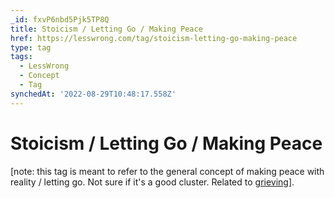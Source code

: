 ```yaml
---
_id: fxvP6nbd5Pjk5TP8Q
title: Stoicism / Letting Go / Making Peace
href: https://lesswrong.com/tag/stoicism-letting-go-making-peace
type: tag
tags:
  - LessWrong
  - Concept
  - Tag
synchedAt: '2022-08-29T10:48:17.558Z'
---
```

# Stoicism / Letting Go / Making Peace

\[note: this tag is meant to refer to the general concept of making peace with reality / letting go. Not sure if it's a good cluster. Related to [grieving](https://www.lessestwrong.com/tag/grieving)\].